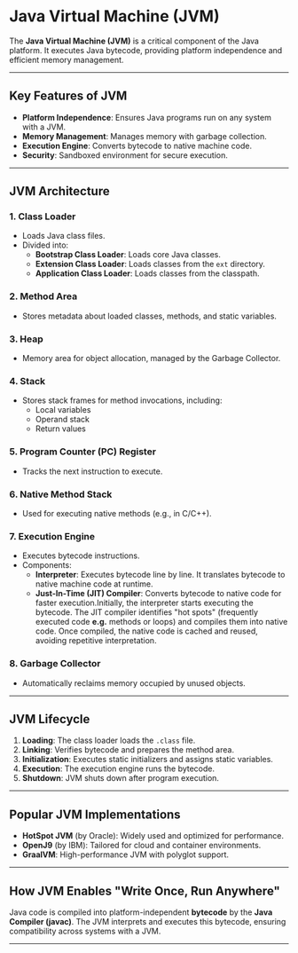 # Java Virtual Machine (JVM)

The **Java Virtual Machine (JVM)** is a critical component of the Java platform. It executes Java bytecode, providing platform independence and efficient memory management.

---

## Key Features of JVM
- **Platform Independence**: Ensures Java programs run on any system with a JVM.
- **Memory Management**: Manages memory with garbage collection.
- **Execution Engine**: Converts bytecode to native machine code.
- **Security**: Sandboxed environment for secure execution.

---

## JVM Architecture
### 1. **Class Loader**
   - Loads Java class files.
   - Divided into:
     - **Bootstrap Class Loader**: Loads core Java classes.
     - **Extension Class Loader**: Loads classes from the `ext` directory.
     - **Application Class Loader**: Loads classes from the classpath.

### 2. **Method Area**
   - Stores metadata about loaded classes, methods, and static variables.

### 3. **Heap**
   - Memory area for object allocation, managed by the Garbage Collector.

### 4. **Stack**
   - Stores stack frames for method invocations, including:
     - Local variables
     - Operand stack
     - Return values

### 5. **Program Counter (PC) Register**
   - Tracks the next instruction to execute.

### 6. **Native Method Stack**
   - Used for executing native methods (e.g., in C/C++).

### 7. **Execution Engine**
   - Executes bytecode instructions.
   - Components:
     - **Interpreter**: Executes bytecode line by line. It translates bytecode to native machine code at runtime.
     - **Just-In-Time (JIT) Compiler**: Converts bytecode to native code for faster execution.Initially, the interpreter starts executing the bytecode.
The JIT compiler identifies "hot spots" (frequently executed code **e.g.** methods or loops) and compiles them into native code. Once compiled, the native code is cached and reused, avoiding repetitive interpretation.


### 8. **Garbage Collector**
   - Automatically reclaims memory occupied by unused objects.

---

## JVM Lifecycle
1. **Loading**: The class loader loads the `.class` file.
2. **Linking**: Verifies bytecode and prepares the method area.
3. **Initialization**: Executes static initializers and assigns static variables.
4. **Execution**: The execution engine runs the bytecode.
5. **Shutdown**: JVM shuts down after program execution.

---

## Popular JVM Implementations
- **HotSpot JVM** (by Oracle): Widely used and optimized for performance.
- **OpenJ9** (by IBM): Tailored for cloud and container environments.
- **GraalVM**: High-performance JVM with polyglot support.

---

## How JVM Enables "Write Once, Run Anywhere"
Java code is compiled into platform-independent **bytecode** by the **Java Compiler (javac)**. The JVM interprets and executes this bytecode, ensuring compatibility across systems with a JVM.

---
